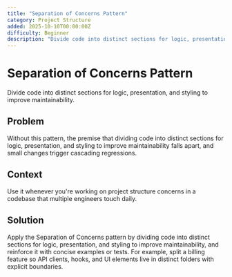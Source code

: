 ```yaml
---
title: "Separation of Concerns Pattern"
category: Project Structure
added: 2025-10-10T00:00:00Z
difficulty: Beginner
description: "Divide code into distinct sections for logic, presentation, and styling to improve maintainability."
---
```

# Separation of Concerns Pattern

Divide code into distinct sections for logic, presentation, and styling to improve maintainability.

## Problem

Without this pattern, the premise that dividing code into distinct sections for logic, presentation, and styling to improve maintainability falls apart, and small changes trigger cascading regressions.

## Context

Use it whenever you're working on project structure concerns in a codebase that multiple engineers touch daily.

## Solution

Apply the Separation of Concerns pattern by dividing code into distinct sections for logic, presentation, and styling to improve maintainability, and reinforce it with concise examples or tests. For example, split a billing feature so API clients, hooks, and UI elements live in distinct folders with explicit boundaries.
